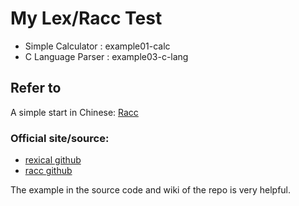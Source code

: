 # My Lex/Racc Test

 * Simple Calculator : example01-calc
 * C Language Parser : example03-c-lang

## Refer to

A simple start in Chinese:
[Racc](https://blog.dengqinghua.net/racc.html)

### Official site/source:

 * [rexical github](https://github.com/tenderlove/rexical)
 * [racc github](https://github.com/ruby/racc)

The example in the source code and wiki of the repo is very helpful.

